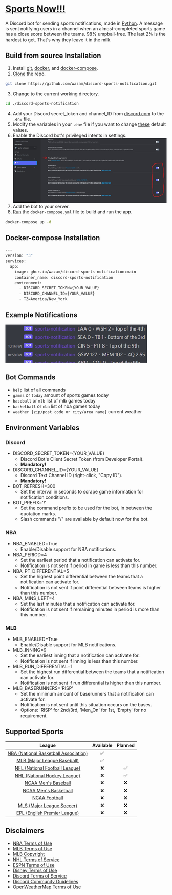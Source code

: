 # [Sports Now!!!](https://github.com/wazam/discord-sports-notification)

A Discord bot for sending sports notifications, made in [Python](https://www.python.org/). A message is sent notifying users in a channel when an almost-completed sports game has a close score between the teams. 98% umpball-free. The last 2% is the hardest to get. That's why they leave it in the milk.


## Build from source Installation
1. Install [git](https://git-scm.com/book/en/v2/Getting-Started-Installing-Git), [docker](https://docs.docker.com/engine/install/), and [docker-compose](https://docs.docker.com/compose/install/).
2. [Clone](https://git-scm.com/docs/git-clone) the repo.
```sh
git clone https://github.com/wazam/discord-sports-notification.git
```
3. Change to the current working directory.
```sh
cd ./discord-sports-notification
```
4. Add your Discord secret_token and channel_ID from [discord.com](https://discord.com/developers/applications) to the `.env` file.
5. Modify the variables in your `.env` file if you want to change [these](https://github.com/wazam/discord-sports-notification#environment-variables) default values.
6. Enable the Discord bot's privileged intents in settings. ![](docs/additional-discord-bot-settings.jpg)
7. Add the bot to your server.
7. [Run](https://docs.docker.com/compose/reference/up/) the ```docker-compose.yml``` file to build and run the app.
```sh
docker-compose up -d
```


## Docker-compose Installation
```sh
---
version: "3"
services:
  app:
    image: ghcr.io/wazam/discord-sports-notification:main
    container_name: discord-sports-notification
    environment:
      - DISCORD_SECRET_TOKEN={YOUR_VALUE}
      - DISCORD_CHANNEL_ID={YOUR_VALUE}
      - TZ=America/New_York
```


## Example Notifications
![](docs/example-discord-notifcations.jpg)


## Bot Commands
- ```help``` list of all commands
- ```games``` or ```today``` amount of sports games today
- ```baseball``` or ```mlb``` list of mlb games today
- ```basketball``` or ```nba``` list of nba games today
- ```weather {zip/post code or city/area name}``` current weather


## Environment Variables

### Discord
- DISCORD_SECRET_TOKEN={YOUR_VALUE}
  - Discord Bot's Client Secret Token (from Developer Portal).
  - **Mandatory!**
- DISCORD_CHANNEL_ID={YOUR_VALUE}
  - Discord Text Channel ID (right-click, "Copy ID").
  - **Mandatory!**
- BOT_REFRESH=300
  - Set the interval in seconds to scrape game information for notification conditions.
- BOT_PREFIX='!'
  - Set the command prefix to be used for the bot, in between the quotation marks.
  - Slash commands "/" are available by default now for the bot.

### NBA
- NBA_ENABLED=True
  - Enable/Disable support for NBA notifications.
- NBA_PERIOD=4
  - Set the earliest period that a notification can activate for.
  - Notification is not sent if period in game is less than this number.
- NBA_PT_DIFFERENTIAL=5
  - Set the highest point differential between the teams that a notification can activate for.
  - Notification is not sent if point differential between teams is higher than this number.
- NBA_MINS_LEFT=4
  - Set the last minutes that a notification can activate for.
  - Notification is not sent if remaining minutes in period is more than this number.

### MLB
- MLB_ENABLED=True
  - Enable/Disable support for MLB notifications.
- MLB_INNING=9
  - Set the earliest inning that a notification can activate for.
  - Notification is not sent if inning is less than this number.
- MLB_RUN_DIFFERENTIAL=1
  - Set the highest run differential between the teams that a notification can activate for.
  - Notification is not sent if run differential is higher than this number.
- MLB_BASERUNNERS='RISP'
  - Set the minimum amount of baserunners that a notification can activate for.
  - Notification is not sent until this situation occurs on the bases.
  - Options: 'RISP' for 2nd/3rd, 'Men_On' for 1st, 'Empty' for no requirement.


## Supported Sports
| League | Available | Planned |
| :----: | :----: | :----: |
| [NBA (National Basketball Association)](https://data.nba.net/10s/prod/v2/today.json) | ✅ |   |
| [MLB (Major League Baseball)](http://statsapi.mlb.com/api/v1/schedule/games/?sportId=1) | ✅ |   |
| [NFL (National Football League)](http://site.api.espn.com/apis/site/v2/sports/football/nfl/scoreboard) | ❌ | ✅ |
| [NHL (National Hockey League)](https://statsapi.web.nhl.com/api/v1/schedule) | ❌ | ✅ |
| [NCAA Men's Baseball](https://site.api.espn.com/apis/site/v2/sports/baseball/college-baseball/scoreboard) | ❌ | ❌ |
| [NCAA Men's Basketball](http://site.api.espn.com/apis/site/v2/sports/basketball/mens-college-basketball/scoreboard) | ❌ | ❌ |
| [NCAA Football](http://site.api.espn.com/apis/site/v2/sports/football/college-football/scoreboard) | ❌ | ❌ |
| [MLS (Major League Soccer)](http://site.api.espn.com/apis/site/v2/sports/soccer/usa.1/scoreboard) | ❌ | ❌ |
| [EPL (English Premier League)](http://site.api.espn.com/apis/site/v2/sports/soccer/eng.1/scoreboard) | ❌ | ❌ |

## Disclaimers
- [NBA Terms of Use](https://www.nba.com/termsofuse)
- [MLB Terms of Use](https://www.mlb.com/official-information/terms-of-use)
- [MLB Copyright](https://gdx.mlb.com/components/copyright.txt)
- [NHL Terms of Service](https://www.nhl.com/info/terms-of-service)
- [ESPN Terms of Use](https://web.archive.org/web/20220409030827/http://www.espn.com/apis/devcenter/terms.html)
- [Disney Terms of Use](https://disneytermsofuse.com/english/)
- [Discord Terms of Service](https://discord.com/terms)
- [Discord Community Guidelines](https://discord.com/guidelines)
- [OpenWeatherMap Terms of Use](https://openweather.co.uk/storage/app/media/Terms/Openweather_website_terms_and_conditions_of_use.pdf)
